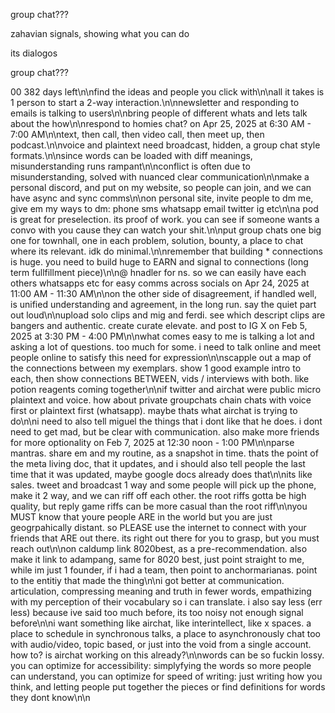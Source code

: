 group chat???

zahavian signals, showing what you can do

its dialogos

group chat???

00 382 days left\n\nfind the ideas and people you click with\n\nall it takes is 1 person to start a 2-way interaction.\n\nnewsletter and responding to emails is talking to users\n\nbring people of different whats and lets talk about the how\n\nrespond to homies chat? on Apr 25, 2025 at 6:30 AM - 7:00 AM\n\ntext, then call, then video call, then meet up, then podcast.\n\nvoice and plaintext need broadcast, hidden, a group chat style formats.\n\nsince words can be loaded with diff meanings, misunderstanding runs rampant\n\nconflict is often due to misunderstanding, solved with nuanced clear communication\n\nmake a personal discord, and put on my website, so people can join, and we can have async and sync comms\n\non personal site, invite people to dm me, give em my ways to dm: phone sms whatsapp email twitter ig etc\n\na pod is great for preselection. its proof of work. you can see if someone wants a convo with you cause they can watch your shit.\n\nput group chats one big one for townhall, one in each problem, solution, bounty, a place to chat where its relevant. idk do minimal.\n\nremember that building * connections is huge. you need to build huge to EARN and signal to connections (long term fullfillment piece)\n\n@ hnadler for ns. so we can easily have each others whatsapps etc for easy comms across socials on Apr 24, 2025 at 11:00 AM - 11:30 AM\n\non the other side of disagreement, if handled well, is unified understanding and agreement, in the long run. say the quiet part out loud\n\nupload solo clips and mig and ferdi. see which descript clips are bangers and authentic. create curate elevate. and post to IG X on Feb 5, 2025 at 3:30 PM - 4:00 PM\n\nwhat comes easy to me is talking a lot and asking a lot of questions. too much for some. i need to talk online and meet people online to satisfy this need for expression\n\nscapple out a map of the connections between my exemplars. show 1 good example intro to each, then show connections BETWEEN, vids / interviews with both. like potion reagents coming together\n\nif twitter and airchat were public micro plaintext and voice. how about private groupchats chain chats with voice first or plaintext first (whatsapp). maybe thats what airchat is trying to do\n\ni need to also tell miguel the things that i dont like that he does. i dont need to get mad, but be clear with communication. also make more friends for more optionality on Feb 7, 2025 at 12:30 noon - 1:00 PM\n\nparse mantras. share em and my routine, as a snapshot in time. thats the point of the meta living doc, that it updates, and i should also tell people the last time that it was updated, maybe google docs already does that\n\nits like sales. tweet and broadcast 1 way and some people will pick up the phone, make it 2 way, and we can riff off each other. the root riffs gotta be high quality, but reply game riffs can be more casual than the root riff\n\nyou MUST know that youre people ARE in the world but you are just geogrpahically distant. so PLEASE use the internet to connect with your friends that ARE out there. its right out there for you to grasp, but you must reach out\n\non caldump link 8020best, as a pre-recommendation. also make it link to adampang, same for 8020 best, just point straight to me, while im just 1 founder, if i had a team, then point to anchormarianas. point to the entitiy that made the thing\n\ni got better at communication. articulation, compressing meaning and truth in fewer words, empathizing with my perception of their vocabulary so i can translate. i also say less (err less) because ive said too much before, its too noisy not enough signal before\n\ni want something like airchat, like interintellect, like x spaces. a place to schedule in synchronous talks, a place to asynchronously chat too with audio/video, topic based, or just into the void from a single account. how to? is airchat working on this already?\n\nwords can be so fuckin lossy. you can optimize for accessibility: simplyfying the words so more people can understand, you can optimize for speed of writing: just writing how you think, and letting people put together the pieces or find definitions for words they dont know\n\n